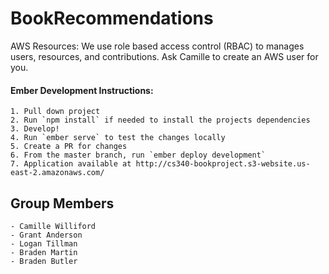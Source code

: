 # BookRecommendations
AWS Resources:
    We use role based access control (RBAC) to manages users, resources, and contributions. Ask Camille to create an AWS user for you.

#### Ember Development Instructions:
    1. Pull down project
    2. Run `npm install` if needed to install the projects dependencies
    3. Develop!
    4. Run `ember serve` to test the changes locally
    5. Create a PR for changes
    6. From the master branch, run `ember deploy development`
    7. Application available at http://cs340-bookproject.s3-website.us-east-2.amazonaws.com/

## Group Members
    - Camille Williford
    - Grant Anderson
    - Logan Tillman
    - Braden Martin
    - Braden Butler
